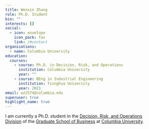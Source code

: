 ```yaml
---
title: Wenxin Zhang
role: Ph.D. Student
bio: ""
interests: []
social:
  - icon: envelope
    icon_pack: fas
    link: /#contact
organizations:
  - name: Columbia University
education:
  courses:
    - course: Ph.D. in Decision, Risk, and Operations
      institution: Columbia University
      year: ""
    - course: BEng in Industrial Engineering
      institution: Tsinghua University
      year: 2021
email: wz2574@columbia.edu
superuser: true
highlight_name: true
---
```

I am currently a Ph.D. student in the [Decision, Risk, and Operations Division](https://www8.gsb.columbia.edu/faculty-research/divisions/decision-risk-operations) of the [Graduate School of Business](http://www8.gsb.columbia.edu/) at [Columbia University](http://www.columbia.edu/).